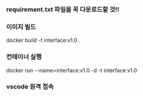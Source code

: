 ### **requirement.txt 파일을 꼭 다운로드할 것!!**

### **이미지 빌드**  
docker build -t interface:v1.0 .  


### **컨테이너 실행**  
docker run --name=interface:v1.0 -d -t interface:v1.0  


### **vscode 원격 접속**